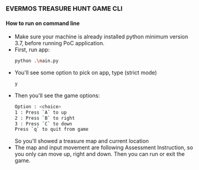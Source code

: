 ### EVERMOS TREASURE HUNT GAME CLI ###
#### How to run on command line ####
* Make sure your machine is already installed python minimum version 3.7, before running PoC application.
* First, run app:
    ```bash
    python .\main.py
    ```
* You'll see some option to pick on app, type (strict mode)
    ```bash
    y
    ```
* Then you'll see the game options:
    ```bash
    Option : <choice>
    1 : Press `A` to up
    2 : Press `B` to right
    3 : Press `C` to down
    Press `q` to quit from game
    ```
  So you'll showed a treasure map and current location
* The map and input movement are following Assessment Instruction, so you only can move up, right and down. Then you can run or exit the game.
